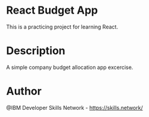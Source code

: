 # React Budget App

This is a practicing project for learning React.

# Description

A simple company budget allocation app excercise.

# Author 

@IBM Developer Skills Network - 
https://skills.network/